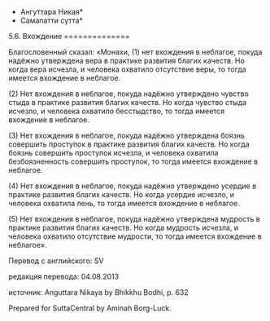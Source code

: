 * Ангуттара Никая*
* Самапатти сутта*

5\.6\. Вхождение
\=\=\=\=\=\=\=\=\=\=\=\=\=\=

Благословенный сказал: «Монахи, \(1\) нет вхождения в неблагое, покуда надёжно утверждена вера в практике развития благих качеств\. Но когда вера исчезла, и человека охватило отсутствие веры, то тогда имеется вхождение в неблагое\.

\(2\) Нет вхождения в неблагое, покуда надёжно утверждено чувство стыда в практике развития благих качеств\. Но когда чувство стыда исчезло, и человека охватило бесстыдство, то тогда имеется вхождение в неблагое\.

\(3\) Нет вхождения в неблагое, покуда надёжно утверждена боязнь совершить проступок в практике развития благих качеств\. Но когда боязнь совершить проступок исчезла, и человека охватила безбоязненность совершить проступок, то тогда имеется вхождение в неблагое\.

\(4\) Нет вхождения в неблагое, покуда надёжно утверждено усердие в практике развития благих качеств\. Но когда усердие исчезло, и человека охватила лень, то тогда имеется вхождение в неблагое\.

\(5\) Нет вхождения в неблагое, покуда надёжно утверждена мудрость в практике развития благих качеств\. Но когда мудрость исчезла, и человека охватило отсутствие мудрости, то тогда имеется вхождение в неблагое»\.

Перевод с английского: SV

редакция перевода: 04\.08\.2013

источник: Anguttara Nikaya by Bhikkhu Bodhi, p\. 632

Prepared for SuttaCentral by Aminah Borg\-Luck\.